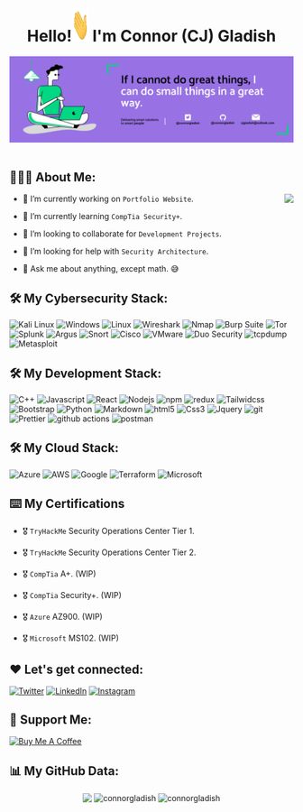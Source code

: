 <h1 align="center">Hello!<img src="https://raw.githubusercontent.com/ABSphreak/ABSphreak/master/gifs/Hi.gif" width="30px" height="60px"> I'm Connor (CJ) Gladish</h1>


<div align="center">
  <img src ="banner.png?v=2" />
  
</div>

 <br/>

## 👨🏻‍💻 About Me:

<img src="https://media.giphy.com/media/zgduo4kWRRDVK/giphy.gif" height="200px" align="right" />



- 🔭 I’m currently working on `Portfolio Website`.

- 🌱 I’m currently learning `CompTia Security+`.

- 👯 I’m looking to collaborate for `Development Projects`.

- 🤔 I’m looking for help with `Security Architecture`.

- 💬 Ask me about anything, except math. :sweat_smile:

## 🛠️ My Cybersecurity Stack:

<p>
<img alt="Kali Linux" src="https://img.shields.io/badge/Kali_Linux-557C94?style=for-the-badge&logo=kali-linux&logoColor=white" height="30px"/>
<img alt="Windows" src="https://img.shields.io/badge/Windows-0078D6?style=for-the-badge&logo=windows&logoColor=white" height="30px"/>
<img alt="Linux" src="https://img.shields.io/badge/Linux-FCC624?style=for-the-badge&logo=linux&logoColor=black" height="30px"/>
<img alt="Wireshark" src="https://img.shields.io/badge/Wireshark-1679A7?style=for-the-badge&logo=wireshark&logoColor=white" height="30px"/>
<img alt="Nmap" src="https://img.shields.io/badge/Nmap-4B1248?style=for-the-badge&logo=nmap&logoColor=white" height="30px"/>
<img alt="Burp Suite" src="https://img.shields.io/badge/Burp_Suite-FF6347?style=for-the-badge&logo=burp-suite&logoColor=white" height="30px"/>
<img alt="Tor" src="https://img.shields.io/badge/Tor-7E4798?style=for-the-badge&logo=tor&logoColor=white" height="30px"/>
<img alt="Splunk" src="https://img.shields.io/badge/Splunk-000000?style=for-the-badge&logo=splunk&logoColor=white" height="30px"/>
<img alt="Argus" src="https://img.shields.io/badge/Argus-0072C6?style=for-the-badge&logo=argus&logoColor=white" height="30px"/>
<img alt="Snort" src="https://img.shields.io/badge/Snort-CC0000?style=for-the-badge&logo=snort&logoColor=white" height="30px"/>
<img alt="Cisco" src="https://img.shields.io/badge/Cisco-1BA0D7?style=for-the-badge&logo=cisco&logoColor=white" height="30px"/>
<img alt="VMware" src="https://img.shields.io/badge/VMware-607078?style=for-the-badge&logo=vmware&logoColor=white" height="30px"/>
<img alt="Duo Security" src="https://img.shields.io/badge/Duo_Security-0072C6?style=for-the-badge&logo=duo-security&logoColor=white" height="30px"/>
<img alt="tcpdump" src="https://img.shields.io/badge/tcpdump-4B0082?style=for-the-badge&logo=tcpdump&logoColor=white" height="30px"/>
<img alt="Metasploit" src="https://img.shields.io/badge/Metasploit-ED1C24?style=for-the-badge&logo=metasploit&logoColor=white" height="30px"/>
</p>

## 🛠️ My Development Stack:

<p>
<img alt="C++" src="https://img.shields.io/badge/C%2B%2B-00599C?style=for-the-badge&logo=c%2B%2B&logoColor=white" height="30px"/>
<img alt="Javascript" src="https://img.shields.io/badge/JavaScript-323330?style=for-the-badge&logo=javascript&logoColor=F7DF1E"  height="30px"/>
<img alt="React" src="https://img.shields.io/badge/React-20232A?style=for-the-badge&logo=react&logoColor=61DAFB" height="30px"/>
<img alt="Nodejs" src="https://img.shields.io/badge/-Nodejs-43853d?style=flat-square&logo=Node.js&logoColor=white"  height="30px"/>
<img alt="npm" src="https://img.shields.io/badge/NPM-%23000000.svg?style=for-the-badge&logo=npm&logoColor=white" height="30px"/>
<img alt="redux" src="https://img.shields.io/badge/-Redux-764ABC?style=flat-square&logo=redux&logoColor=white" height="30px"/>
<img alt="Tailwidcss" src="https://img.shields.io/badge/Tailwind_CSS-38B2AC?style=for-the-badge&logo=tailwind-css&logoColor=white" height="30px"/>
<img alt="Bootstrap" src="https://img.shields.io/badge/Bootstrap-563D7C?style=for-the-badge&logo=bootstrap&logoColor=white" height="30px"/>
<img alt="Python" src="https://img.shields.io/badge/Python-14354C?style=for-the-badge&logo=python&logoColor=white" height="30px"/>
<img alt="Markdown" src="https://img.shields.io/badge/Markdown-000000?style=for-the-badge&logo=markdown&logoColor=white"  height="30px"/>
<img alt="html5" src="https://img.shields.io/badge/HTML5-E34F26?style=for-the-badge&logo=html5&logoColor=white" height="30px"/>
<img alt="Css3" src="https://img.shields.io/badge/CSS3-1572B6?style=for-the-badge&logo=css3&logoColor=white" height="30px"/>
<img alt="Jquery" src="https://img.shields.io/badge/jquery-%230769AD.svg?style=for-the-badge&logo=jquery&logoColor=white" height="30px"/>
<img alt="git" src="https://img.shields.io/badge/-Git-F05032?style=flat-square&logo=git&logoColor=white" height="30px"/>
<img alt="Prettier" src="https://img.shields.io/badge/-Prettier-F7B93E?style=flat-square&logo=prettier&logoColor=white" height="30px"/>
<img alt="github actions" src="https://img.shields.io/badge/-Github_Actions-2088FF?style=flat-square&logo=github-actions&logoColor=white" height="30px"/>
<img alt="postman" src="https://img.shields.io/badge/-Postman-00C7B7?style=flat-square&logo=postman&logoColor=white" height="30px"/>
</p>

## 🛠️ My Cloud Stack:

<p>
<img alt="Azure" src="https://img.shields.io/badge/Azure-0089D6?style=for-the-badge&logo=microsoft-azure&logoColor=white" height="30px"/>
<img alt="AWS" src="https://img.shields.io/badge/AWS-232F3E?style=for-the-badge&logo=amazon-aws&logoColor=white" height="30px"/>
<img alt="Google" src="https://img.shields.io/badge/Google-4285F4?style=for-the-badge&logo=google&logoColor=white" height="30px"/>
<img alt="Terraform" src="https://img.shields.io/badge/Terraform-623CE4?style=for-the-badge&logo=terraform&logoColor=white" height="30px"/>
<img alt="Microsoft" src="https://img.shields.io/badge/Microsoft-666666?style=for-the-badge&logo=microsoft&logoColor=white" height="30px"/>
</p>

## ⌨️ My Certifications

- 🎖️  `TryHackMe` Security Operations Center Tier 1.

- 🎖️  `TryHackMe` Security Operations Center Tier 2.

- 🎖️  `CompTia` A+. (WIP)

- 🎖️  `CompTia` Security+. (WIP)

- 🎖️  `Azure` AZ900. (WIP)

- 🎖️  `Microsoft` MS102. (WIP)

  
## ❤️ Let's get connected:

<p><a href="https://twitter.com/connorgladish" target="_blank"><img alt="Twitter" src="https://img.shields.io/badge/twitter-%231DA1F2.svg?&style=for-the-badge&logo=twitter&logoColor=white"  height="30px"/></a> <a href="https://www.linkedin.com/in/connor-gladish-39ba98267/" target="_blank"><img alt="LinkedIn" src="https://img.shields.io/badge/linkedin-%230077B5.svg?&style=for-the-badge&logo=linkedin&logoColor=white"  height="30px"/></a> <a href="https://www.instagram.com/connorgladish" target="_blank"><img alt="Instagram" src="https://img.shields.io/badge/Instagram-E4405F?style=for-the-badge&logo=instagram&logoColor=white"  height="30px"/></a>
</p>

## 🤝 Support Me:

<a href="https://www.buymeacoffee.com/connorgladish" target="_blank"><img src="https://cdn.buymeacoffee.com/buttons/v2/default-violet.png" alt="Buy Me A Coffee" height="60px" width="200px"></a>

## 📊 My GitHub Data:

<div align="center">
  <img align="center" src="https://github-readme-stats.anuraghazra1.vercel.app/api?username=connorgladish&show_icons=true&theme=synthwave" />
  <img align="center" src="https://github-readme-streak-stats.herokuapp.com/?user=connorgladish&theme=synthwave" alt="connorgladish" />
  <img align="center" src="https://github-readme-stats.vercel.app/api/top-langs?username=connorgladish&langs_count=10&show_icons=true&locale=en&layout=compact&theme=synthwave" alt="connorgladish" height="192px"  width="600px"/>
</div>

